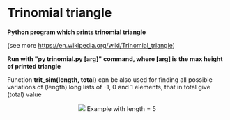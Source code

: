 # Trinomial triangle
**Python program which prints trinomial triangle**

(see more https://en.wikipedia.org/wiki/Trinomial_triangle)

**Run with "py trinomial.py [arg]" command, where [arg] is the max height of printed triangle**

Function **trit_sim(length, total)** can be also used for finding all possible variations of (length) long lists of -1, 0 and 1 elements, that in total give (total) value

<p align="center">
          <img src="https://wikimedia.org/api/rest_v1/media/math/render/svg/cc502b2cecdfb28fa8674bd32b3f1097ce6451be">
          Example with length = 5
</p>
